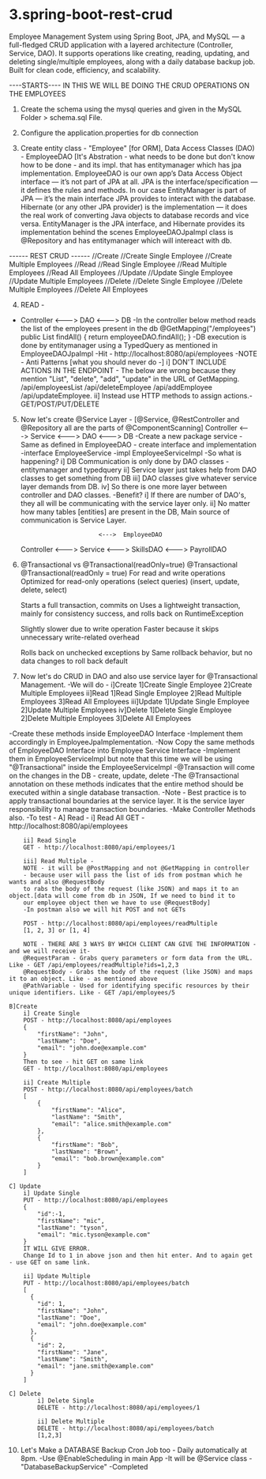 # 3.spring-boot-rest-crud
Employee Management System using Spring Boot, JPA, and MySQL — a full-fledged CRUD application with a layered architecture (Controller, Service, DAO). It supports operations like creating, reading, updating, and deleting single/multiple employees, along with a daily database backup job. Built for clean code, efficiency, and scalability.


----STARTS----
IN THIS WE WILL BE DOING THE CRUD OPERATIONS ON THE EMPLOYEES

1. Create the schema using the mysql queries and given in the MySQL Folder > schema.sql File.

2. Configure the application.properties for db connection

3. Create entity class - "Employee" [for ORM], Data Access Classes (DAO) - EmployeeDAO [It's Abstration - what needs to be done but don't know how to be done - and its impl. that has entitymanager which has jpa implementation.
EmployeeDAO is our own app’s Data Access Object interface — it’s not part of JPA at all.
JPA is the interface/specification — it defines the rules and methods. In our case EntityManager is part of JPA — it’s the main interface JPA provides to interact with the database.
Hibernate (or any other JPA provider) is the implementation — it does the real work of converting Java objects to database records and vice versa.
EntityManager is the JPA interface, and Hibernate provides its implementation behind the scenes
EmployeeDAOJpaImpl class is @Repository and has entitymanager which will intereact with db.

------ REST CRUD ------
//Create
    //Create Single Employee
    //Create Multiple Employees
//Read
    //Read Single Employee
    //Read Multiple Employees
    //Read All Employees
//Update
    //Update Single Employee
    //Update Multiple Employees
//Delete
    //Delete Single Employee
    //Delete Multiple Employees
    //Delete All Employees


4. READ -
- Controller <--->  DAO <---> DB
-In the controller below method reads the list of the employees present in the db
    @GetMapping("/employees")
        public List<Employee> findAll() {
          return employeeDAO.findAll();
        }
-DB execution is done by entitymanager using a TypedQuery as mentioned in EmployeeDAOJpaImpl
-Hit - http://localhost:8080/api/employees
-NOTE - Anti Patterns [what you should never do -]
        i] DON'T INCLUDE ACTIONS IN THE ENDPOINT - The below are wrong because they mention "List", "delete", "add", "update" in the URL of GetMapping.
                /api/employeesList
                /api/deleteEmployee
                /api/addEmployee
                /api/updateEmployee.
        ii] Instead use HTTP methods to assign actions.- GET/POST/PUT/DELETE


5. Now let's create @Service Layer - [@Service, @RestController and @Repository all are the parts of @ComponentScanning]
Controller  <--->  Service <--->  DAO <---> DB
-Create a new package service
-Same as defined in EmployeeDAO - create interface and implementation
-interface EmployeeService
-impl EmployeeServiceImpl
-So what is happening?
    i] DB Communication is only done by DAO classes - entitymanager and typedquery
    ii] Service layer just takes help from DAO classes to get something from DB
    iii] DAO classes give whatever service layer demands from DB.
    iv] So there is one more layer between controller and DAO classes.
-Benefit?
    i] If there are number of DAO's, they all will be communicating with the service layer only.
    ii] No matter how many tables [entities] are present in the DB, Main source of communication is Service Layer.

                             <--->  EmployeeDAO
    Controller <---> Service <--->  SkillsDAO
                             <--->  PayrollDAO

6. @Transactional vs @Transactional(readOnly=true)
        @Transactional                              @Transactional(readOnly = true)
    For read and write operations               Optimized for read-only operations (select queries)
    (insert, update, delete, select)

    Starts a full transaction, commits on       Uses a lightweight transaction, mainly for consistency
    success, and rolls back on
    RuntimeException

    Slightly slower due to write operation      Faster because it skips unnecessary write-related overhead

    Rolls back on unchecked exceptions by       Same rollback behavior, but no data changes to roll back
    default

7. Now let's do CRUD in DAO and also use service layer for @Transactional Management.
-We will do -
    i]Create
        1]Create Single Employee
        2]Create Multiple Employees
    ii]Read
        1]Read Single Employee
        2]Read Multiple Employees
        3]Read All Employees
     iii]Update
         1]Update Single Employee
         2]Update Multiple Employees
     iv]Delete
         1]Delete Single Employee
         2]Delete Multiple Employees
         3]Delete All Employees

-Create these methods inside EmployeeDAO Interface
-Implement them accordingly in EmployeeJpaImplementation.
-Now Copy the same methods of EmployeeDAO Interface into Employee Service Interface
-Implement them in EmployeeServiceImpl but note that this time we will be using "@Transactional" inside the EmployeeServiceImpl
-@Transaction will come on the changes in the DB - create, update, delete
-The @Transactional annotation on these methods indicates that the entire method should be executed within a single database transaction.
-Note - Best practice is to apply transactional boundaries at the service layer.
        It is the service layer responsibility to manage transaction boundaries.
-Make Controller Methods also.
-To test -
    A] Read -
        i] Read All
        GET - http://localhost:8080/api/employees

        ii] Read Single
        GET - http://localhost:8080/api/employees/1

        iii] Read Multiple -
        NOTE - it will be @PostMapping and not @GetMapping in controller
        - because user will pass the list of ids from postman which he wants and also @RequestBody
        to rabs the body of the request (like JSON) and maps it to an object.[data will come from db in JSON, If we need to bind it to
        our employee object then we have to use @RequestBody]
        -In postman also we will hit POST and not GETs

        POST - http://localhost:8080/api/employees/readMultiple
        [1, 2, 3] or [1, 4]

        NOTE - THERE ARE 3 WAYS BY WHICH CLIENT CAN GIVE THE INFORMATION - and we will receive it-
        @RequestParam - Grabs query parameters or form data from the URL. Like - GET /api/employees/readMultiple?ids=1,2,3
        @RequestBody - Grabs the body of the request (like JSON) and maps it to an object. Like - as mentioned above
        @PathVariable - Used for identifying specific resources by their unique identifiers. Like - GET /api/employees/5

    B]Create
        i] Create Single
        POST - http://localhost:8080/api/employees
        {
            "firstName": "John",
            "lastName": "Doe",
            "email": "john.doe@example.com"
        }
        Then to see - hit GET on same link
        GET - http://localhost:8080/api/employees

        ii] Create Multiple
        POST - http://localhost:8080/api/employees/batch
        [
            {
                "firstName": "Alice",
                "lastName": "Smith",
                "email": "alice.smith@example.com"
            },
            {
                "firstName": "Bob",
                "lastName": "Brown",
                "email": "bob.brown@example.com"
            }
        ]

    C] Update
        i] Update Single
        PUT - http://localhost:8080/api/employees
        {
            "id":-1,
            "firstName": "mic",
            "lastName": "tyson",
            "email": "mic.tyson@example.com"
        }
        IT WILL GIVE ERROR.
        Change Id to 1 in above json and then hit enter. And to again get - use GET on same link.

        ii] Update Multiple
        PUT - http://localhost:8080/api/employees/batch
        [
          {
            "id": 1,
            "firstName": "John",
            "lastName": "Doe",
            "email": "john.doe@example.com"
          },
          {
            "id": 2,
            "firstName": "Jane",
            "lastName": "Smith",
            "email": "jane.smith@example.com"
          }
        ]

    C] Delete
            i] Delete Single
            DELETE - http://localhost:8080/api/employees/1

            ii] Delete Multiple
            DELETE - http://localhost:8080/api/employees/batch
            [1,2,3]

10. Let's Make a DATABASE Backup Cron Job too - Daily automatically at 8pm.
    -Use @EnableScheduling in main App
    -It will be @Service class - "DatabaseBackupService"
    -Completed



